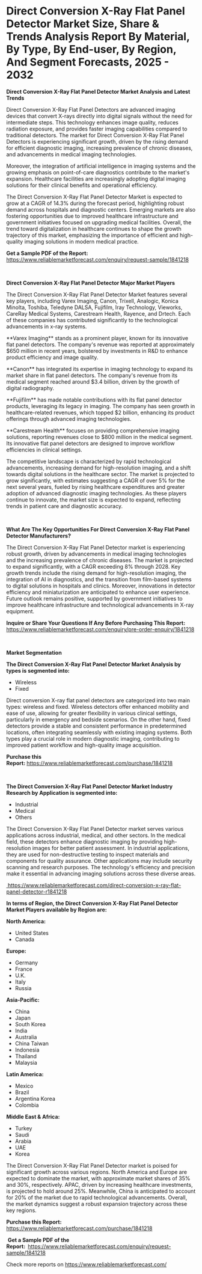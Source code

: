 <p><h1>Direct Conversion X-Ray Flat Panel Detector Market Size, Share & Trends Analysis Report By Material, By Type, By End-user, By Region, And Segment Forecasts, 2025 - 2032</h1></p><p><strong>Direct Conversion X-Ray Flat Panel Detector Market Analysis and Latest Trends</strong></p>
<p><p>Direct Conversion X-Ray Flat Panel Detectors are advanced imaging devices that convert X-rays directly into digital signals without the need for intermediate steps. This technology enhances image quality, reduces radiation exposure, and provides faster imaging capabilities compared to traditional detectors. The market for Direct Conversion X-Ray Flat Panel Detectors is experiencing significant growth, driven by the rising demand for efficient diagnostic imaging, increasing prevalence of chronic diseases, and advancements in medical imaging technologies.</p><p>Moreover, the integration of artificial intelligence in imaging systems and the growing emphasis on point-of-care diagnostics contribute to the market's expansion. Healthcare facilities are increasingly adopting digital imaging solutions for their clinical benefits and operational efficiency. </p><p>The Direct Conversion X-Ray Flat Panel Detector Market is expected to grow at a CAGR of 14.3% during the forecast period, highlighting robust demand across hospitals and diagnostic centers. Emerging markets are also fostering opportunities due to improved healthcare infrastructure and government initiatives focused on upgrading medical facilities. Overall, the trend toward digitalization in healthcare continues to shape the growth trajectory of this market, emphasizing the importance of efficient and high-quality imaging solutions in modern medical practice.</p></p>
<p><strong>Get a Sample PDF of the Report:&nbsp;</strong> <a href="https://www.reliablemarketforecast.com/enquiry/request-sample/1841218?utm_campaign=2745&utm_medium=2&utm_source=Github&utm_content=ia&utm_term=28022025&utm_id=direct-conversion-x-ray-flat-panel-detector">https://www.reliablemarketforecast.com/enquiry/request-sample/1841218</a></p>
<p>&nbsp;</p>
<p><strong>Direct Conversion X-Ray Flat Panel Detector Major Market Players</strong></p>
<p><p>The Direct Conversion X-Ray Flat Panel Detector Market features several key players, including Varex Imaging, Canon, Trixell, Analogic, Konica Minolta, Toshiba, Teledyne DALSA, Fujifilm, Iray Technology, Vieworks, CareRay Medical Systems, Carestream Health, Rayence, and Drtech. Each of these companies has contributed significantly to the technological advancements in x-ray systems.</p><p>**Varex Imaging** stands as a prominent player, known for its innovative flat panel detectors. The company's revenue was reported at approximately $650 million in recent years, bolstered by investments in R&D to enhance product efficiency and image quality.</p><p>**Canon** has integrated its expertise in imaging technology to expand its market share in flat panel detectors. The company's revenue from its medical segment reached around $3.4 billion, driven by the growth of digital radiography.</p><p>**Fujifilm** has made notable contributions with its flat panel detector products, leveraging its legacy in imaging. The company has seen growth in healthcare-related revenues, which topped $2 billion, enhancing its product offerings through advanced imaging technologies.</p><p>**Carestream Health** focuses on providing comprehensive imaging solutions, reporting revenues close to $800 million in the medical segment. Its innovative flat panel detectors are designed to improve workflow efficiencies in clinical settings.</p><p>The competitive landscape is characterized by rapid technological advancements, increasing demand for high-resolution imaging, and a shift towards digital solutions in the healthcare sector. The market is projected to grow significantly, with estimates suggesting a CAGR of over 5% for the next several years, fueled by rising healthcare expenditures and greater adoption of advanced diagnostic imaging technologies. As these players continue to innovate, the market size is expected to expand, reflecting trends in patient care and diagnostic accuracy.</p></p>
<p>&nbsp;</p>
<p><strong>What Are The Key Opportunities For Direct Conversion X-Ray Flat Panel Detector Manufacturers?</strong></p>
<p><p>The Direct Conversion X-Ray Flat Panel Detector market is experiencing robust growth, driven by advancements in medical imaging technologies and the increasing prevalence of chronic diseases. The market is projected to expand significantly, with a CAGR exceeding 8% through 2028. Key growth trends include the rising demand for high-resolution imaging, the integration of AI in diagnostics, and the transition from film-based systems to digital solutions in hospitals and clinics. Moreover, innovations in detector efficiency and miniaturization are anticipated to enhance user experience. Future outlook remains positive, supported by government initiatives to improve healthcare infrastructure and technological advancements in X-ray equipment.</p></p>
<p><strong>Inquire or Share Your Questions If Any Before Purchasing This Report:</strong> <a href="https://www.reliablemarketforecast.com/enquiry/pre-order-enquiry/1841218?utm_campaign=2745&utm_medium=2&utm_source=Github&utm_content=ia&utm_term=28022025&utm_id=direct-conversion-x-ray-flat-panel-detector">https://www.reliablemarketforecast.com/enquiry/pre-order-enquiry/1841218</a></p>
<p>&nbsp;</p>
<p><strong>Market Segmentation</strong></p>
<p><strong>The Direct Conversion X-Ray Flat Panel Detector Market Analysis by types is segmented into:</strong></p>
<p><ul><li>Wireless</li><li>Fixed</li></ul></p>
<p><p>Direct conversion X-ray flat panel detectors are categorized into two main types: wireless and fixed. Wireless detectors offer enhanced mobility and ease of use, allowing for greater flexibility in various clinical settings, particularly in emergency and bedside scenarios. On the other hand, fixed detectors provide a stable and consistent performance in predetermined locations, often integrating seamlessly with existing imaging systems. Both types play a crucial role in modern diagnostic imaging, contributing to improved patient workflow and high-quality image acquisition.</p></p>
<p><strong>Purchase this Report:&nbsp;</strong><a href="https://www.reliablemarketforecast.com/purchase/1841218?utm_campaign=2745&utm_medium=2&utm_source=Github&utm_content=ia&utm_term=28022025&utm_id=direct-conversion-x-ray-flat-panel-detector">https://www.reliablemarketforecast.com/purchase/1841218</a></p>
<p>&nbsp;</p>
<p><strong>The Direct Conversion X-Ray Flat Panel Detector Market Industry Research by Application is segmented into:</strong></p>
<p><ul><li>Industrial</li><li>Medical</li><li>Others</li></ul></p>
<p><p>The Direct Conversion X-Ray Flat Panel Detector market serves various applications across industrial, medical, and other sectors. In the medical field, these detectors enhance diagnostic imaging by providing high-resolution images for better patient assessment. In industrial applications, they are used for non-destructive testing to inspect materials and components for quality assurance. Other applications may include security scanning and research purposes. The technology's efficiency and precision make it essential in advancing imaging solutions across these diverse areas.</p></p>
<p><a href="https://www.reliablemarketforecast.com/direct-conversion-x-ray-flat-panel-detector-r1841218?utm_campaign=2745&utm_medium=2&utm_source=Github&utm_content=ia&utm_term=28022025&utm_id=direct-conversion-x-ray-flat-panel-detector">&nbsp;https://www.reliablemarketforecast.com/direct-conversion-x-ray-flat-panel-detector-r1841218</a></p>
<p><strong>In terms of Region, the Direct Conversion X-Ray Flat Panel Detector Market Players available by Region are:</strong></p>
<p>
    <p> <strong> North America: </strong>
        <ul>
            <li>United States</li>
            <li>Canada</li>
        </ul>
        </p> 
    <p> <strong> Europe: </strong>
        <ul>
            <li>Germany</li>
            <li>France</li>
            <li>U.K.</li>
            <li>Italy</li>
            <li>Russia</li>
        </ul>
        </p> 
    <p> <strong> Asia-Pacific: </strong>
        <ul>
            <li>China</li>
            <li>Japan</li>
            <li>South Korea</li>
            <li>India</li>
            <li>Australia</li>
            <li>China Taiwan</li>
            <li>Indonesia</li>
            <li>Thailand</li>
            <li>Malaysia</li>
        </ul>
        </p> 
    <p> <strong> Latin America: </strong>
        <ul>
            <li>Mexico</li>
            <li>Brazil</li>
            <li>Argentina Korea</li>
            <li>Colombia</li>
        </ul>
        </p> 
    <p> <strong> Middle East & Africa: </strong>
        <ul>
            <li>Turkey</li>
            <li>Saudi</li>
            <li>Arabia</li>
            <li>UAE</li>
            <li>Korea</li>
        </ul>
    </p>
    </p>
<p><p>The Direct Conversion X-Ray Flat Panel Detector market is poised for significant growth across various regions. North America and Europe are expected to dominate the market, with approximate market shares of 35% and 30%, respectively. APAC, driven by increasing healthcare investments, is projected to hold around 25%. Meanwhile, China is anticipated to account for 20% of the market due to rapid technological advancements. Overall, the market dynamics suggest a robust expansion trajectory across these key regions.</p></p>
<p><strong>Purchase this Report: </strong><a href="https://www.reliablemarketforecast.com/purchase/1841218?utm_campaign=2745&utm_medium=2&utm_source=Github&utm_content=ia&utm_term=28022025&utm_id=direct-conversion-x-ray-flat-panel-detector">https://www.reliablemarketforecast.com/purchase/1841218</a></p>
<p>&nbsp;<strong>Get a Sample PDF of the Report:&nbsp;&nbsp;</strong><a href="https://www.reliablemarketforecast.com/enquiry/request-sample/1841218?utm_campaign=2745&utm_medium=2&utm_source=Github&utm_content=ia&utm_term=28022025&utm_id=direct-conversion-x-ray-flat-panel-detector">https://www.reliablemarketforecast.com/enquiry/request-sample/1841218</a></p>
<p><strong></strong></p>
<p>Check more reports on <a href="https://www.reliablemarketforecast.com/?utm_campaign=2745&utm_medium=2&utm_source=Github&utm_content=ia&utm_term=28022025&utm_id=direct-conversion-x-ray-flat-panel-detector">https://www.reliablemarketforecast.com/</a></p>